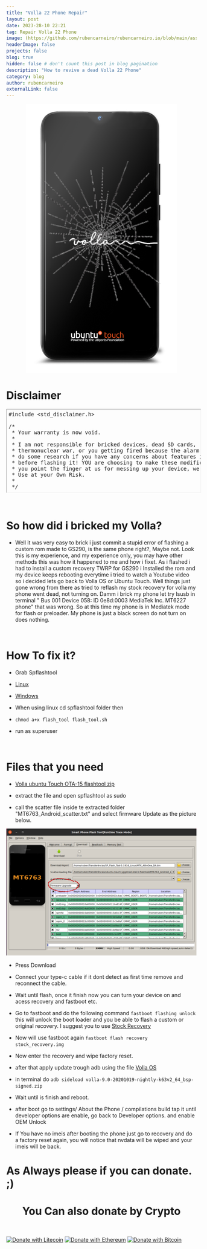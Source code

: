 ```yaml
---
title: "Volla 22 Phone Repair"
layout: post
date: 2023-28-10 22:21
tag: Repair Volla 22 Phone
image: (https://github.com/rubencarneiro/rubencarneiro.io/blob/main/assets/images/devices/volla/volla.png?raw=true)
headerImage: false
projects: false
blog: true
hidden: false # don't count this post in blog pagination
description: "How to revive a dead Volla 22 Phone"
category: blog
author: rubencarneiro
externalLink: false
---
```


<p align="center">
<img src="https://github.com/rubencarneiro/rubencarneiro.io/blob/main/assets/images/devices/volla/volla.png?raw=true" />
</p>

# Disclaimer
<pre class="alt2 " dir="ltr" style="
		margin: 0px;
		padding: 5px;
		border: 1px inset;
		width: 100%;
		height: 210px;
		text-align: left;
		overflow: auto">#include &lt;std_disclaimer.h&gt;

/*
 * Your warranty is now void.
 *
 * I am not responsible for bricked devices, dead SD cards,
 * thermonuclear war, or you getting fired because the alarm app failed. Please
 * do some research if you have any concerns about features included in this ROM
 * before flashing it! YOU are choosing to make these modifications, and if
 * you point the finger at us for messing up your device, we will laugh at you.
 * Use at your Own Risk.
 *
 */</pre>

&nbsp;

# So how did i bricked my Volla?

- Well it was very easy to brick i just commit a stupid error of flashing a custom rom made to GS290, is the same phone right?, Maybe not.
Look this is my experience, and my experience only, you may have other methods this was how it happened to me and how i fixet.
As i flashed i had to install a custom recovery TWRP for GS290 i Installed the rom and my device keeps rebooting everytime i tried to watch a Youtube video so i decided lets go back to Volla OS or Ubuntu Touch.
Well things just gone wrong from there as tried to reflash my stock recovery for volla my phone went dead, not turning on. Damm i brick my phone let try lsusb in terminal " Bus 001 Device 058: ID 0e8d:0003 MediaTek Inc. MT6227 phone" that was wrong.
So  at this time my phone is in Mediatek mode for flash or preloader.
My phone is just a black screen do not turn on does nothing.

&nbsp;
# How To fix it?



- Grab Spflashtool
- <a href="https://spflashtool.com/download/SP_Flash_Tool-5.1916_Linux.zip">Linux</a>
- <a href="https://spflashtool.com/download/SP_Flash_Tool_v5.1924_Win.zip">Windows</a>

- When using linux cd spflashtool folder then
- `chmod a+x flash_tool flash_tool.sh`
- run as superuser

&nbsp;

# Files that you need

- <a href="https://volla.tech/filedump/ubuntu-touch-yggdrasil-ota15-flashtool.zip">Volla ubuntu Touch OTA-15 flashtool zip</a>

- extract the file and open spflashtool as sudo
- call the scatter file inside te extracted folder "MT6763_Android_scatter.txt" and select firmware Update as the picture below.

![Screenshot](https://github.com/rubencarneiro/rubencarneiro.io/blob/main/assets/images/devices/volla/spflashtool.png?raw=true)

- Press Download 

- Connect your type-c cable if it dont detect as first time remove and reconnect the cable.

- Wait until flash, once it finish now you can turn your device on and acess recovery and fastboot etc.

- Go to fastboot and do the following command `fastboot flashing unlock` this will unlock the boot loader and you be able to flash a custom or original recovery. I suggest you to use <a href="https://github.com/rubencarneiro/rubencarneiro.io/blob/main/assets/downloads/volla/stock_recovery.img?raw=true">Stock Recovery</a>

- Now will use fastboot again `fastboot flash recovery stock_recovery.img`

- Now enter the recovery and wipe factory reset.
- after that apply update trough adb using the file 
<a href="https://ota.volla.tech/builds/volla-9.0-20201019-nightly-k63v2_64_bsp-signed.zip">Volla OS</a>

- in terminal do `adb sideload volla-9.0-20201019-nightly-k63v2_64_bsp-signed.zip`

- Wait until is finish and reboot.
- after boot go to settings/ About the Phone / compilations build tap it until developer options are enable, go back to Developer options. and enable OEM Unlock

- If You have no imeis after booting the phone just go to recovery and do a factory reset again, you will notice that nvdata will be wiped and your imeis will be back.


# As Always please if you can donate. ;)

# <center>You Can also donate by Crypto<center>
&nbsp;

[![Donate with Litecoin](https://en.cryptobadges.io/badge/micro/LdBPTusxmSoZ79x6oWd1864T6Q3afucay5)](https://en.cryptobadges.io/donate/LdBPTusxmSoZ79x6oWd1864T6Q3afucay5)
[![Donate with Ethereum](https://en.cryptobadges.io/badge/micro/0xbac735b0918290451adddfbf1d4391658380c950)](https://en.cryptobadges.io/donate/0xbac735b0918290451adddfbf1d4391658380c950)
[![Donate with Bitcoin](https://en.cryptobadges.io/badge/micro/3Ef6fEm6fwcXHzuHQP3dHYeUF1Ftoveuwp)](https://en.cryptobadges.io/donate/3Ef6fEm6fwcXHzuHQP3dHYeUF1Ftoveuwp)